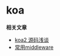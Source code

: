 # koa


**相关文章**
* [koa2 源码浅谈](https://juejin.im/post/5914fdce44d904006c44dfac)
* [常用middleware](https://github.com/koajs/koa/wiki#middleware)